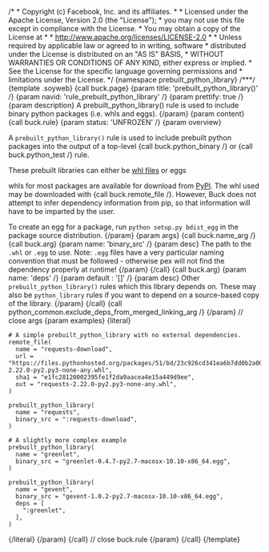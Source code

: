 /\* \* Copyright (c) Facebook, Inc. and its affiliates. \* \* Licensed
under the Apache License, Version 2.0 (the \"License\"); \* you may not
use this file except in compliance with the License. \* You may obtain a
copy of the License at \* \* http://www.apache.org/licenses/LICENSE-2.0
\* \* Unless required by applicable law or agreed to in writing,
software \* distributed under the License is distributed on an \"AS IS\"
BASIS, \* WITHOUT WARRANTIES OR CONDITIONS OF ANY KIND, either express
or implied. \* See the License for the specific language governing
permissions and \* limitations under the License. \*/ {namespace
prebuilt_python_library} /\*\*\*/ {template .soyweb} {call buck.page}
{param title: \'prebuilt_python_library()\' /} {param navid:
\'rule_prebuilt_python_library\' /} {param prettify: true /} {param
description} A prebuilt_python_library() rule is used to include binary
python packages (i.e. whls and eggs). {/param} {param content} {call
buck.rule} {param status: \'UNFROZEN\' /} {param overview}

A `prebuilt_python_library()` rule is used to include prebuilt python
packages into the output of a top-level {call buck.python_binary /} or
{call buck.python_test /} rule.

These prebuilt libraries can either be [whl
files](https://www.python.org/dev/peps/pep-0427/) or eggs

whls for most packages are available for download from
[PyPI](https://pypi.org). The whl used may be downloaded with {call
buck.remote_file /}. However, Buck does not attempt to infer dependency
information from pip, so that information will have to be imparted by
the user.

To create an egg for a package, run `python setup.py bdist_egg` in the
package source distribution. {/param} {param args} {call buck.name_arg
/} {call buck.arg} {param name: \'binary_src\' /} {param desc} The path
to the `.whl` or `.egg` to use. Note: `.egg` files have a very
particular naming convention that must be followed - otherwise pex will
not find the dependency properly at runtime! {/param} {/call} {call
buck.arg} {param name: \'deps\' /} {param default : \'\[\]\' /} {param
desc} Other `prebuilt_python_library()` rules which this library depends
on. These may also be `python_library` rules if you want to depend on a
source-based copy of the library. {/param} {/call} {call
python_common.exclude_deps_from_merged_linking_arg /} {/param} // close
args {param examples} {literal}

``` {.prettyprint .lang-py}
# A simple prebuilt_python_library with no external dependencies.
remote_file(
  name = "requests-download",
  url = "https://files.pythonhosted.org/packages/51/bd/23c926cd341ea6b7dd0b2a00aba99ae0f828be89d72b2190f27c11d4b7fb/requests-2.22.0-py2.py3-none-any.whl",
  sha1 = "e1fc28120002395fe1f2da9aacea4e15a449d9ee",
  out = "requests-2.22.0-py2.py3-none-any.whl",
)

prebuilt_python_library(
  name = "requests",
  binary_src = ":requests-download",
)

# A slightly more complex example
prebuilt_python_library(
  name = "greenlet",
  binary_src = "greenlet-0.4.7-py2.7-macosx-10.10-x86_64.egg",
)

prebuilt_python_library(
  name = "gevent",
  binary_src = "gevent-1.0.2-py2.7-macosx-10.10-x86_64.egg",
  deps = [
    ":greenlet",
  ],
)
```

{/literal} {/param} {/call} // close buck.rule {/param} {/call}
{/template}
